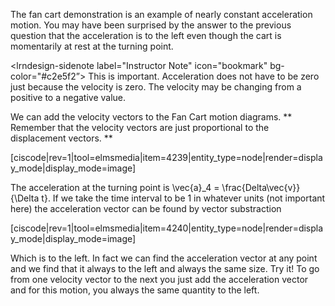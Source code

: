 The fan cart demonstration is an example of nearly constant acceleration motion. You may have been surprised by the answer to the previous question that the acceleration is to the left even though the cart is momentarily at rest at the turning point. 

<lrndesign-sidenote label="Instructor Note" icon="bookmark" bg-color="#c2e5f2”>
This is important. Acceleration does not have to be zero just because the velocity is zero. The velocity may be changing from a positive to a negative value. 
</lrndesign-sidenote>

We can add the velocity vectors to the Fan Cart motion diagrams. ** Remember that the velocity vectors are just proportional to the displacement vectors. **

[ciscode|rev=1|tool=elmsmedia|item=4239|entity_type=node|render=display_mode|display_mode=image]

The acceleration at the turning point is <lrnmath>\vec{a}_4 = \frac{Delta\vec{v}}{\Delta t}</lrnmath>. If we take the time interval to be 1 in whatever units (not important here) the acceleration vector can be found by vector substraction 

[ciscode|rev=1|tool=elmsmedia|item=4240|entity_type=node|render=display_mode|display_mode=image]

Which is to the left. In fact we can find the acceleration vector at any point and we find that it always to the left and always the same size. Try it! To go from one velocity vector to the next you just add the acceleration vector and for this motion, you always the same quantity to the left. 